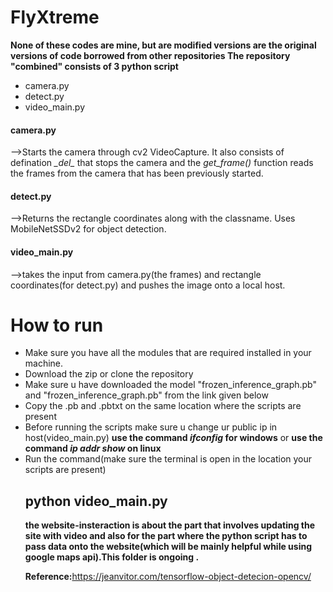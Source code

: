# FlyXtreme

<b> None of these codes are mine, but are modified versions are the original versions of code borrowed from other repositories </b>
<b> The repository "combined" consists of 3 python script </b> 
<ul>
<li> camera.py </li>
<li> detect.py </li>
 <li>video_main.py</li>
</ul>
 <h4>camera.py</h4>
  <div>-->Starts the camera through cv2 VideoCapture. It also consists of defination<i>  _del_ </i>that stops the camera and the  <i>get_frame()</i> function reads the frames from the camera that has been previously started.</div>
 <h4>detect.py</h4>-->Returns the rectangle coordinates along with the classname. Uses MobileNetSSDv2 for object detection.
 <h4>video_main.py</h4>-->takes the input from camera.py(the frames) and rectangle coordinates(for detect.py) and pushes the image onto a local host.
 
 <h1>How to run</h1>
 <ul>
 <li>Make sure you have all the modules that are required installed in your machine.</li>
 <li>Download the zip or clone the repository</li>
 <li>Make sure u have downloaded the model "frozen_inference_graph.pb" and "frozen_inference_graph.pb" from the link given below</li>
 <li>Copy the .pb and .pbtxt on the same location where the scripts are present</li>
 <li>Before running the scripts make sure u change ur public ip in host(video_main.py) <b>use the command <i>ifconfig</i> for windows</b> or <b>use the command <i>ip addr show</i> on linux </b></li>
 <li>Run the command(make sure the terminal is open in the location your scripts are present)</li>
 
<h2> python video_main.py </h2>
 <b> the website-insteraction is about the part that involves updating the site with video and also for the part where the python script has to pass data onto the website(which will be mainly helpful while using google maps api).This folder is ongoing .</b>
 
<b> Reference:</b><link>https://jeanvitor.com/tensorflow-object-detecion-opencv/</link>
